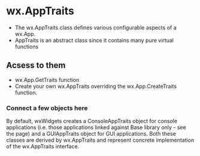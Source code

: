 # wx.AppTraits

* The wx.AppTraits class defines various configurable aspects of a wx.App.
* AppTraits is an abstract class since it contains many pure virtual functions

## Acsess to them

* wx.App.GetTraits function
* Create your own wx.AppTraits overriding the wx.App.CreateTraits function.

### Connect a few objects here

By default, wxWidgets creates a ConsoleAppTraits object for console applications (i.e. those applications linked against Base library only - see the page) and a GUIAppTraits object for GUI applications. Both these classes are derived by wx.AppTraits and represent concrete implementation of the wx.AppTraits interface.

